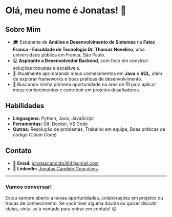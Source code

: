 # Olá, meu nome é Jonatas! 👋

## Sobre Mim
- 🎓 Estudante de **Análise e Desenvolvimento de Sistemas** na **Fatec Franca - Faculdade de Tecnologia Dr. Thomaz Novelino**, uma universidade pública em Franca, São Paulo.
- 💻 **Aspirante a Desenvolvedor Backend**, com foco em construir soluções robustas e escaláveis.
- 🌱 Atualmente aprimorando meus conhecimentos em **Java** e **SQL**, além de explorar frameworks e boas práticas de desenvolvimento.
- 🚀 Buscando minha primeira oportunidade na área de **TI** para aplicar meus conhecimentos e contribuir em projetos desafiadores.

## Habilidades
- **Linguagens:** Python, Java, JavaScript
- **Ferramentas:** Git, Docker, VS Code
- **Outras:** Resolução de problemas, Trabalho em equipe, Boas práticas de código (Clean Code)


## Contato
- 📧 **Email:** [jonatascandido364@gmail.com](mailto:jonatascandido364@gmail.com)
- 💼 **LinkedIn:** [Jonatas Candido Gonçalves](https://www.linkedin.com/in/jonatas-candido-goncalves-46200428a?lipi=urn%3Ali%3Apage%3Ad_flagship3_profile_view_base_contact_details%3BBAyAkUTTQPGdTgjZVCMXqA%3D%3D)
---

### Vamos conversar!
Estou sempre aberto a novas oportunidades, colaborações em projetos ou trocas de conhecimento. Se você tiver alguma dúvida ou quiser discutir ideias, sinta-se à vontade para entrar em contato! 😊

